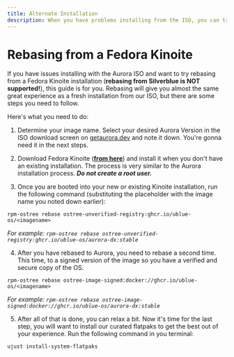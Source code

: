 ```yaml
---
title: Alternate Installation
description: When you have problems installing from the ISO, you can try rebasing.
---
```


# Rebasing from a Fedora Kinoite

If you have issues installing with the Aurora ISO and want to try rebasing from a Fedora Kinoite installation (**rebasing from Silverblue is NOT supported!**), this guide is for you. Rebasing will give you almost the same great experience as a fresh installation from our ISO, but there are some steps you need to follow.

Here's what you need to do:

1. Determine your image name. Select your desired Aurora Version in the ISO download screen on <a target="_blank" href="https://getaurora.dev">getaurora.dev</a> and note it down. You're gonna need it in the next steps.

2. Download Fedora Kinoite (**<a target="_blank" href="https://fedoraproject.org/atomic-desktops/kinoite/">from here</a>**) and install it when you don't have an existing installation. The process is very similar to the Aurora installation process. **_Do not create a root user._**

3. Once you are booted into your new or existing Kinoite installation, run the following command (substituting the placeholder with the image name you noted down earlier):

```
rpm-ostree rebase ostree-unverified-registry:ghcr.io/ublue-os/<imagename>
```

_For example: `rpm-ostree rebase ostree-unverified-registry:ghcr.io/ublue-os/aurora-dx:stable`_

4. After you have rebased to Aurora, you need to rebase a second time. This time, to a signed version of the image so you have a verified and secure copy of the OS.

```
rpm-ostree rebase ostree-image-signed:docker://ghcr.io/ublue-os/<imagename>
```

_For example: `rpm-ostree rebase ostree-image-signed:docker://ghcr.io/ublue-os/aurora-dx:stable`_

5. After all of that is done, you can relax a bit. Now it's time for the last step, you will want to install our curated flatpaks to get the best out of your experience. Run the following command in you terminal:

```
ujust install-system-flatpaks
```
